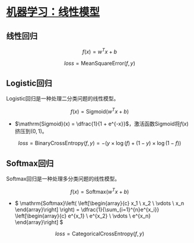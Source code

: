 <link rel='stylesheet' href='../../style/index.css'>
<script src='../../style/index.js'></script>

# [机器学习：线性模型](./index.html)

## 线性回归

$$f(x) = w^Tx + b$$

$$loss = \mathrm{MeanSquareError}(f, y)$$

## Logistic回归

Logistic回归是一种处理二分类问题的线性模型。

$$f(x) = \mathrm{Sigmoid}(w^Tx + b)$$

- $\mathrm{Sigmoid}(x) = \dfrac{1}{1 + e^{-x}}$，激活函数$\mathrm{Sigmoid}$将$f(x)$挤压到$(0, 1)$。

$$loss
    = \mathrm{BinaryCrossEntropy}(f, y)
    = -\Big(
        y \times \log(f) + (1 - y) \times \log(1-f)
    \Big)
$$

## Softmax回归

Softmax回归是一种处理多分类问题的线性模型。

$$f(x) = \mathrm{Softmax}(w^Tx + b)$$

- $
    \mathrm{Softmax}\left(
        \left[\begin{array}{c}
            x_1 \\ x_2 \\ \vdots \\ x_n
        \end{array}\right]
    \right)
    = \dfrac{1}{\sum_{i=1}^{n}e^{x_i}} \left[\begin{array}{c}
        e^{x_1} \\ e^{x_2} \\ \vdots \\ e^{x_n}
    \end{array}\right]
$

$$loss
    = \mathrm{CategoricalCrossEntropy}(f, y)
$$
